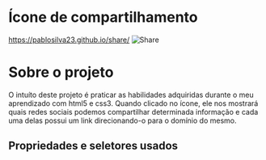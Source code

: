 # Ícone de compartilhamento

https://pablosilva23.github.io/share/
![Share](https://user-images.githubusercontent.com/87915108/150720471-64161743-807a-46c2-a428-d28ad148e245.png)

# Sobre o projeto

O intuíto deste projeto é praticar as habilidades adquiridas durante o meu aprendizado com html5 e css3. Quando clicado no ícone, ele nos mostrará quais redes sociais podemos compartilhar determinada informação e cada uma delas possui um link direcionando-o para o domínio do mesmo. 

## Propriedades e seletores usados

